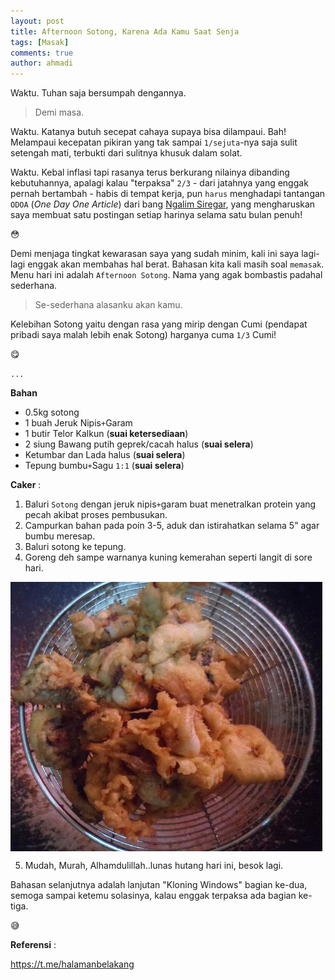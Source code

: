 ```yaml
---
layout: post
title: Afternoon Sotong, Karena Ada Kamu Saat Senja
tags: [Masak]
comments: true
author: ahmadi
--- 
```


Waktu. Tuhan saja bersumpah dengannya. 

>Demi masa.

Waktu. Katanya butuh secepat cahaya supaya bisa dilampaui. Bah! Melampaui kecepatan pikiran yang tak sampai `1/sejuta`-nya saja sulit setengah mati, terbukti dari sulitnya khusuk dalam solat. 

Waktu. Kebal inflasi tapi rasanya terus berkurang nilainya dibanding kebutuhannya, apalagi kalau "terpaksa" `2/3` - dari jatahnya yang enggak pernah bertambah - habis di tempat kerja, pun `harus` menghadapi tantangan `ODOA` (*One Day One Article*) dari bang [Ngalim Siregar](http://linhub.io/), yang mengharuskan saya membuat satu postingan setiap harinya selama satu bulan penuh!

😳

Demi menjaga tingkat kewarasan saya yang sudah minim, kali ini saya lagi-lagi enggak akan membahas hal berat. Bahasan kita kali masih soal `memasak`. Menu hari ini adalah `Afternoon Sotong`. Nama yang agak bombastis padahal sederhana. 

>Se-sederhana alasanku akan kamu. 

Kelebihan Sotong yaitu dengan rasa yang mirip dengan Cumi (pendapat pribadi saya malah lebih enak Sotong) harganya cuma `1/3` Cumi!

😋

`...`

**Bahan**

- 0.5kg sotong
- 1 buah Jeruk Nipis`+`Garam
- 1 butir Telor Kalkun (**suai ketersediaan**)
- 2 siung Bawang putih geprek/cacah halus (**suai selera**)
- Ketumbar dan Lada halus (**suai selera**)
- Tepung bumbu`+`Sagu `1:1` (**suai selera**)

**Caker** :

1. Baluri `Sotong` dengan jeruk nipis`+`garam buat menetralkan protein yang pecah akibat proses pembusukan.
2. Campurkan bahan pada poin 3-5, aduk dan istirahatkan selama 5" agar bumbu meresap.
3. Baluri sotong ke tepung.
4. Goreng deh sampe warnanya kuning kemerahan seperti langit di sore hari.

<img border="0" src="/img/afternoon-sotong.jpg" align="middle">

5. Mudah, Murah, Alhamdulillah..lunas hutang hari ini, besok lagi.

Bahasan selanjutnya adalah lanjutan "Kloning Windows" bagian ke-dua, semoga sampai ketemu solasinya, kalau enggak terpaksa ada bagian ke-tiga.

😅

**Referensi** :

<https://t.me/halamanbelakang> 
